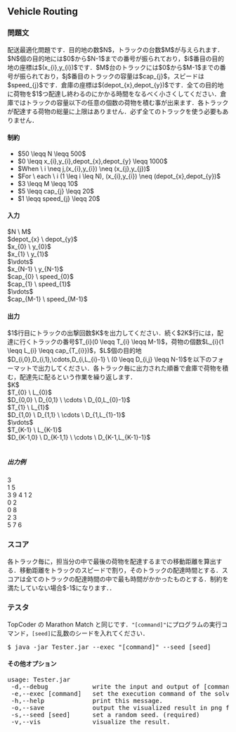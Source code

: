 <h2>Vehicle Routing</h2>

<h3>問題文</h3>
配送最適化問題です．目的地の数$N$，トラックの台数$M$が与えられます．$N$個の目的地には$0$から$N-1$までの番号が振られており，$i$番目の目的地の座標は$(x_{i},y_{i})$です．$M$台のトラックには$0$から$M-1$までの番号が振られており，$j$番目のトラックの容量は$cap_{j}$，スピードは$speed_{j}$です．倉庫の座標は$(depot_{x},depot_{y})$です．全ての目的地に荷物を$1$つ配達し終わるのにかかる時間をなるべく小さくしてください．倉庫ではトラックの容量以下の任意の個数の荷物を積む事が出来ます．各トラックが配達する荷物の総量に上限はありません．必ず全てのトラックを使う必要もありません．

<h4>制約</h4>
<ul>
<li>$50 \leqq N \leqq 500$</li>
<li>$0 \leqq x_{i},y_{i},depot_{x},depot_{y} \leqq 1000$</li>
<li>$When \ i \neq j,(x_{i},y_{i}) \neq (x_{j},y_{j})$</li>
<li>$For \ each \ i (1 \leq i \leq N), (x_{i},y_{i}) \neq (depot_{x},depot_{y})$</li>
<li>$3 \leqq M \leqq 10$</li>
<li>$5 \leqq cap_{j} \leqq 20$</li>
<li>$1 \leqq speed_{j} \leqq 20$</li>
</ul>

<h4>入力</h4>
<div class = "iodata">
$N \ M$<br>
$depot_{x} \ depot_{y}$<br>
$x_{0} \ y_{0}$<br>
$x_{1} \ y_{1}$<br>
$\vdots$<br>
$x_{N-1} \ y_{N-1}$<br>
$cap_{0} \ speed_{0}$<br>
$cap_{1} \ speed_{1}$<br>
$\vdots$<br>
$cap_{M-1} \ speed_{M-1}$<br>
</div>

<h4>出力</h4>
$1$行目にトラックの出撃回数$K$を出力してください．続く$2K$行には，配達に行くトラックの番号$T_{i}(0 \leqq T_{i} \leqq M-1)$，荷物の個数$L_{i}(1 \leqq L_{i} \leqq cap_{T_{i}})$，$L$個の目的地$D_{i,0},D_{i,1},\cdots,D_{i,L_{i}-1} \ (0 \leqq D_{i,j} \leqq N-1)$を以下のフォーマットで出力してください．各トラック毎に出力された順番で倉庫で荷物を積む，配達先に配るという作業を繰り返します．

<div class = "iodata">
$K$<br>
$T_{0} \ L_{0}$<br>
$D_{0,0} \ D_{0,1} \ \cdots \ D_{0,L_{0}-1}$<br>
$T_{1} \ L_{1}$<br>
$D_{1,0} \ D_{1,1} \ \cdots \ D_{1,L_{1}-1}$<br>
$\vdots$<br>
$T_{K-1} \ L_{K-1}$<br>
$D_{K-1,0} \ D_{K-1,1} \ \cdots \ D_{K-1,L_{K-1}-1}$<br>
</div>
<br>

<h5>出力例</h5>
<div class = "iodata">
3<br>
1 5<br>
3 9 4 1 2<br>
0 2<br>
0 8<br>
2 3<br>
5 7 6<br>
</div>

<h3>スコア</h3>
各トラック毎に，担当分の中で最後の荷物を配達するまでの移動距離を算出する．移動距離をトラックのスピードで割り，そのトラックの配達時間とする．スコアは全てのトラックの配達時間の中で最も時間がかかったものとする．制約を満たしていない場合$-1$になります．．

<h3>テスタ</h3>
TopCoder の Marathon Match と同じです．<code>"[command]"</code>にプログラムの実行コマンド，<code>[seed]</code>に乱数のシードを入れてください．
<div class = "iodata">
<pre>
$ java -jar Tester.jar --exec "[command]" --seed [seed]
</pre>
</div>

<h4>その他オプション</h4>
<pre>
usage: Tester.jar
 -d,--debug            write the input and output of [command] as a text file.
 -e,--exec [command]   set the execution command of the solver. (required)
 -h,--help             print this message.
 -o,--save             output the visualized result in png format.
 -s,--seed [seed]      set a random seed. (required)
 -v,--vis              visualize the result.
</pre>

